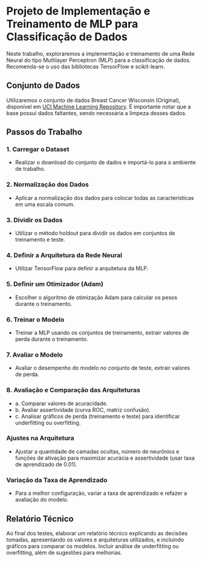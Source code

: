 # Projeto de Implementação e Treinamento de MLP para Classificação de Dados

Neste trabalho, exploraremos a implementação e treinamento de uma Rede Neural do tipo Multilayer Perceptron (MLP) para a classificação de dados. Recomenda-se o uso das bibliotecas TensorFlow e scikit-learn.

## Conjunto de Dados
Utilizaremos o conjunto de dados Breast Cancer Wisconsin (Original), disponível em [UCI Machine Learning Repository](https://archive.ics.uci.edu/dataset/15/breast+cancer+wisconsin+original). É importante notar que a base possui dados faltantes, sendo necessária a limpeza desses dados.

## Passos do Trabalho

### 1. Carregar o Dataset
   - Realizar o download do conjunto de dados e importá-lo para o ambiente de trabalho.

### 2. Normalização dos Dados
   - Aplicar a normalização dos dados para colocar todas as características em uma escala comum.

### 3. Dividir os Dados
   - Utilizar o método holdout para dividir os dados em conjuntos de treinamento e teste.

### 4. Definir a Arquitetura da Rede Neural
   - Utilizar TensorFlow para definir a arquitetura da MLP.

### 5. Definir um Otimizador (Adam)
   - Escolher o algoritmo de otimização Adam para calcular os pesos durante o treinamento.

### 6. Treinar o Modelo
   - Treinar a MLP usando os conjuntos de treinamento, extrair valores de perda durante o treinamento.

### 7. Avaliar o Modelo
   - Avaliar o desempenho do modelo no conjunto de teste, extrair valores de perda.

### 8. Avaliação e Comparação das Arquiteturas
   - a. Comparar valores de acuracidade.
   - b. Avaliar assertividade (curva ROC, matriz confusão).
   - c. Analisar gráficos de perda (treinamento e teste) para identificar underfitting ou overfitting.

### Ajustes na Arquitetura
   - Ajustar a quantidade de camadas ocultas, número de neurônios e funções de ativação para maximizar acurácia e assertividade (usar taxa de aprendizado de 0.01).

### Variação da Taxa de Aprendizado
   - Para a melhor configuração, variar a taxa de aprendizado e refazer a avaliação do modelo.

## Relatório Técnico
Ao final dos testes, elaborar um relatório técnico explicando as decisões tomadas, apresentando os valores e arquiteturas utilizados, e incluindo gráficos para comparar os modelos. Incluir análise de underfitting ou overfitting, além de sugestões para melhorias.

